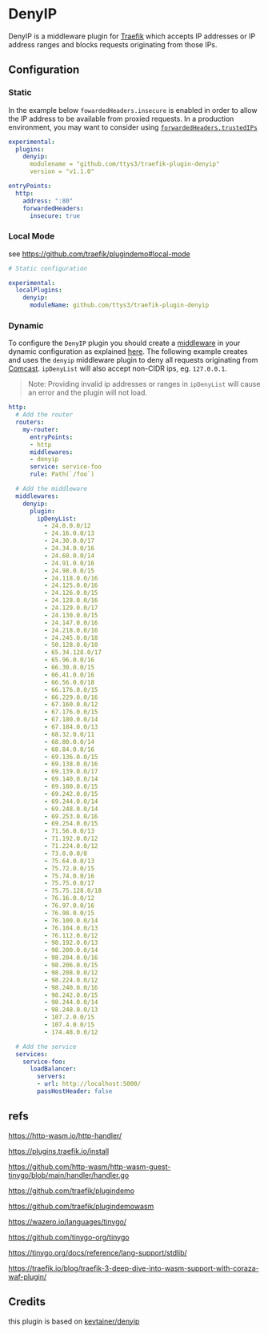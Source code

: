 # DenyIP

DenyIP is a middleware plugin for [Traefik](https://github.com/traefik/traefik) which accepts IP addresses or IP address ranges and blocks requests originating from those IPs.

## Configuration

### Static

In the example below `fowardedHeaders.insecure` is enabled in order to allow the IP address to be available from proxied requests. In a production environment, you may want to consider using [`forwardedHeaders.trustedIPs`](https://docs.traefik.io/routing/entrypoints/#forwarded-headers)

```yaml
experimental:
  plugins:
    denyip:
      modulename = "github.com/ttys3/traefik-plugin-denyip"
      version = "v1.1.0"

entryPoints:
  http:
    address: ":80"
    forwardedHeaders:
      insecure: true
```

### Local Mode

see https://github.com/traefik/plugindemo#local-mode

```yaml
# Static configuration

experimental:
  localPlugins:
    denyip:
      moduleName: github.com/ttys3/traefik-plugin-denyip
```

### Dynamic

To configure the `DenyIP` plugin you should create a [middleware](https://docs.traefik.io/middlewares/overview/) in your dynamic configuration as explained [here](https://docs.traefik.io/middlewares/overview/). The following example creates and uses the `denyip` middleware plugin to deny all requests originating from [Comcast](https://postmaster.comcast.net/dynamic-IP-ranges.html). `ipDenyList` will also accept non-CIDR ips, eg. `127.0.0.1`.

> Note: Providing invalid ip addresses or ranges in `ipDenyList` will cause an error and the plugin will not load.

```yaml
http:
  # Add the router
  routers:
    my-router:
      entryPoints:
      - http
      middlewares:
      - denyip
      service: service-foo
      rule: Path(`/foo`)

  # Add the middleware
  middlewares:
    denyip:
      plugin:
        ipDenyList:
          - 24.0.0.0/12
          - 24.16.0.0/13
          - 24.30.0.0/17
          - 24.34.0.0/16
          - 24.60.0.0/14
          - 24.91.0.0/16
          - 24.98.0.0/15
          - 24.118.0.0/16
          - 24.125.0.0/16
          - 24.126.0.0/15
          - 24.128.0.0/16
          - 24.129.0.0/17
          - 24.130.0.0/15
          - 24.147.0.0/16
          - 24.218.0.0/16
          - 24.245.0.0/18
          - 50.128.0.0/10
          - 65.34.128.0/17
          - 65.96.0.0/16
          - 66.30.0.0/15
          - 66.41.0.0/16
          - 66.56.0.0/18
          - 66.176.0.0/15
          - 66.229.0.0/16
          - 67.160.0.0/12
          - 67.176.0.0/15
          - 67.180.0.0/14
          - 67.184.0.0/13
          - 68.32.0.0/11
          - 68.80.0.0/14
          - 68.84.0.0/16
          - 69.136.0.0/15
          - 69.138.0.0/16
          - 69.139.0.0/17
          - 69.140.0.0/14
          - 69.180.0.0/15
          - 69.242.0.0/15
          - 69.244.0.0/14
          - 69.248.0.0/14
          - 69.253.0.0/16
          - 69.254.0.0/15
          - 71.56.0.0/13
          - 71.192.0.0/12
          - 71.224.0.0/12
          - 73.0.0.0/8
          - 75.64.0.0/13
          - 75.72.0.0/15
          - 75.74.0.0/16
          - 75.75.0.0/17
          - 75.75.128.0/18
          - 76.16.0.0/12
          - 76.97.0.0/16
          - 76.98.0.0/15
          - 76.100.0.0/14
          - 76.104.0.0/13
          - 76.112.0.0/12
          - 98.192.0.0/13
          - 98.200.0.0/14
          - 98.204.0.0/16
          - 98.206.0.0/15
          - 98.208.0.0/12
          - 98.224.0.0/12
          - 98.240.0.0/16
          - 98.242.0.0/15
          - 98.244.0.0/14
          - 98.248.0.0/13
          - 107.2.0.0/15
          - 107.4.0.0/15
          - 174.48.0.0/12

  # Add the service
  services:
    service-foo:
      loadBalancer:
        servers:
        - url: http://localhost:5000/
        passHostHeader: false
```

## refs

https://http-wasm.io/http-handler/

https://plugins.traefik.io/install

https://github.com/http-wasm/http-wasm-guest-tinygo/blob/main/handler/handler.go

https://github.com/traefik/plugindemo

https://github.com/traefik/plugindemowasm

https://wazero.io/languages/tinygo/

https://github.com/tinygo-org/tinygo

https://tinygo.org/docs/reference/lang-support/stdlib/

https://traefik.io/blog/traefik-3-deep-dive-into-wasm-support-with-coraza-waf-plugin/

## Credits

this plugin is based on [kevtainer/denyip](https://github.com/kevtainer/denyip)